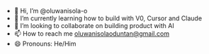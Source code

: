 - 👋 Hi, I’m @oluwanisola-o
- 🌱 I’m currently learning how to build with V0, Cursor and Claude
- 💞️ I’m looking to collaborate on building product with AI
- 📫 How to reach me oluwanisolaoduntan@gmail.com
- 😄 Pronouns: He/Him 
<!---
oluwanisola-o/oluwanisola-o is a ✨ special ✨ repository because its `README.md` (this file) appears on your GitHub profile.
You can click the Preview link to take a look at your changes.
--->
